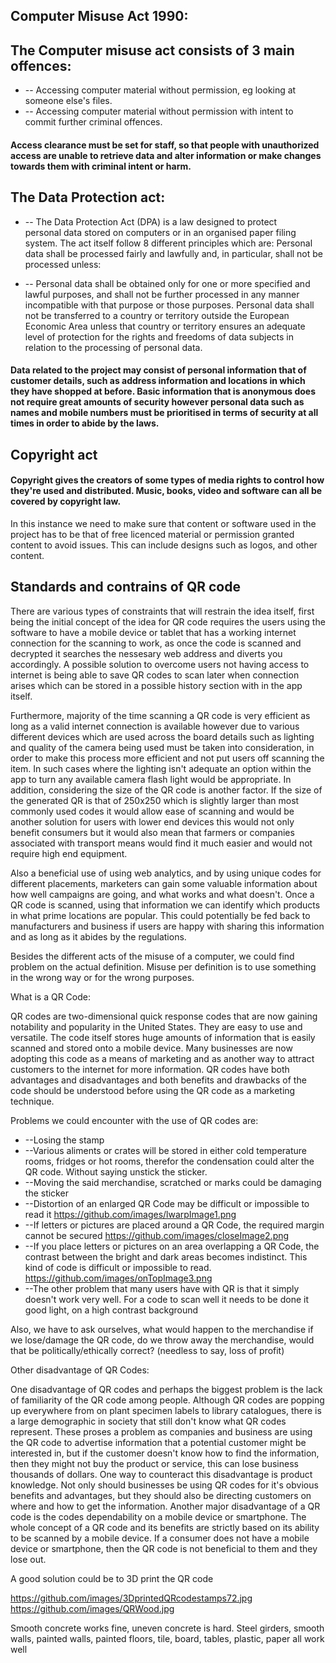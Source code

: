 ## Computer Misuse Act 1990: ##

## The Computer misuse act consists of 3 main offences:
- -- Accessing computer material without permission, eg looking at someone else's files.
- -- Accessing computer material without permission with intent to commit further criminal offences.

#### Access clearance must be set for staff, so that people with unauthorized access are unable to retrieve data and alter information or make changes towards them with criminal intent or harm.

## The Data Protection act: ##


- -- The Data Protection Act (DPA) is a law designed to protect personal data stored on computers or in an organised paper filing system. The act itself follow 8 different principles which are:
Personal data shall be processed fairly and lawfully and, in particular, shall not be processed unless:


- -- Personal data shall be obtained only for one or more specified and lawful purposes, and shall not be further processed in any manner incompatible with that purpose or those purposes.
Personal data shall not be transferred to a country or territory outside the European Economic Area unless that country or territory ensures an adequate level of protection for the rights and freedoms of data subjects in relation to the processing of personal data.


#### Data related to the project may consist of personal information that of customer details, such as address information and locations in which they have shopped at before. Basic information that is anonymous does not require great amounts of security however personal data such as names and mobile numbers must be prioritised in terms of security at all times in order to abide by the laws.

## Copyright act ##

#### Copyright gives the creators of some types of media rights to control how they're used and distributed. Music, books, video and software can all be covered by copyright law.

In this instance we need to make sure that content or software used in the project has to be that of free licenced material or permission granted content to avoid issues. This can include designs such as logos, and other content.

## Standards and contrains of QR code ##

There are various types of constraints that will restrain the idea itself, first being the initial concept of the idea for QR code requires the users using the software to have a mobile device or tablet that has a working internet connection for the scanning to work, as once the code is scanned and decrypted it searches the nessesary web address and diverts you accordingly. A possible solution to overcome users not having access to internet is being able to save QR codes to scan later when connection arises which can be stored in a possible history section with in the app itself.

Furthermore, majority of the time scanning a QR code is very efficient as long as a valid internet connection is available however due to various different devices which are used across the board details such as lighting and quality of the camera being used must be taken into consideration, in order to make this process more efficient and not put users off scanning the item. In such cases where the lighting isn't adequate an option within the app to turn any available camera flash light would be appropriate. In addition, considering the size of the QR code is another factor. If the size of the generated QR is that of 250x250 which is slightly larger than most commonly used codes it would allow ease of scanning and would be another solution for users with lower end devices this would not only benefit consumers but it would also mean that farmers or companies associated with transport means would find it much easier and would not require high end equipment. 

Also a beneficial use of using web analytics, and by using unique codes for different placements, marketers can gain some valuable information about how well campaigns are going, and what works and what doesn't. Once a QR code is scanned, using that information we can identify which products in what prime locations are popular. This could potentially be fed back to manufacturers and business if users are happy with sharing this information and as long as it abides by the regulations. 

Besides the different acts of the misuse of a computer, we could find problem on the actual definition. Misuse per definition is to use something in the wrong way or for the wrong purposes.

What is a QR Code:

QR codes are two-dimensional quick response codes that are now gaining notability and popularity in the United States. They are easy to use and versatile. The code itself stores huge amounts of information that is easily scanned and stored onto a mobile device. Many businesses are now adopting this code as a means of marketing and as another way to attract customers to the internet for more information. QR codes have both advantages and disadvantages and both benefits and drawbacks of the code should be understood before using the QR code as a marketing technique.

Problems we could encounter with the use of QR codes are:

- --Losing the stamp
- --Various aliments or crates will be stored in either cold temperature rooms, fridges or hot rooms, therefor the condensation could       alter the QR code. Without saying unstick the sticker.
- --Moving the said merchandise, scratched or marks could be damaging the sticker
- --Distortion of an enlarged QR Code may be difficult or impossible to read it
https://github.com/images/lwarpImage1.png
- --If letters or pictures are placed around a QR Code, the required margin cannot be secured
https://github.com/images/closeImage2.png
- --If you place letters or pictures on an area overlapping a QR Code, the contrast between the bright and dark areas becomes            indistinct. This kind of code is difficult or impossible to read.
https://github.com/images/onTopImage3.png
- --The other problem that many users have with QR is that it simply doesn&#39;t work very well. For a code to scan well it needs to be done it good light, on a high contrast background

Also, we have to ask ourselves, what would happen to the merchandise if we lose/damage the QR code, do we throw away the merchandise, would that be politically/ethically correct? (needless to say, loss of profit)



Other disadvantage of QR Codes:

One disadvantage of QR codes and perhaps the biggest problem is the lack of familiarity of the QR code among people. Although QR codes are popping up everywhere from on plant specimen labels to library catalogues, there is a large demographic in society that still don&#39;t know what QR codes represent. These proses a problem as companies and business are using the QR code to advertise information that a potential customer might be interested in, but if the customer doesn&#39;t know how to find the information, then they might not buy the product or service, this can lose business thousands of dollars. One way to counteract this disadvantage is product knowledge. Not only should businesses be using QR codes for it&#39;s obvious benefits and advantages, but they should also be directing customers on where and how to get the information. Another major disadvantage of a QR code is the codes dependability on a mobile device or smartphone. The whole concept of a QR code and its benefits are strictly based on its ability to be scanned by a mobile device. If a consumer does not have a mobile device or smartphone, then the QR code is not beneficial to them and they lose out.

A good solution could be to 3D print the QR code

https://github.com/images/3DprintedQRcodestamps72.jpg
https://github.com/images/QRWood.jpg

Smooth concrete works fine, uneven concrete is hard. Steel girders, smooth walls, painted walls, painted floors, tile, board, tables, plastic, paper all work well


